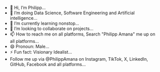 - 👋 Hi, I’m Philipp...
- 👀 I’m doing Data Science, Software Engineering and Artificial intelligence...
- 🌱 I’m currently learning nonstop...
- 💞️ I’m looking to collaborate on projects...
- 📫 How to reach me on all platforms, Search "Philipp Amana" me up on all platforms...
- 😄 Pronoun: Male...
- ⚡ Fun fact: Visionary Idealist...
- Follow me up via @PhilippAmana on Instagram, TikTok, X, LinkedIn, GitHub, Facebook and all platforms...

<!---
Philipp Amana is a ✨ special ✨ repository because its `README.md` (this file) appears on your GitHub profile.
You can click the Preview link to take a look at your changes.
--->
